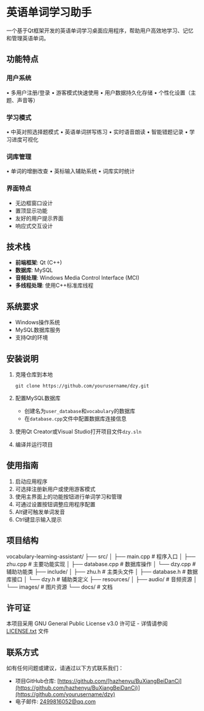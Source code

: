 # 英语单词学习助手

一个基于Qt框架开发的英语单词学习桌面应用程序，帮助用户高效地学习、记忆和管理英语单词。

## 功能特点

### 用户系统

•    多用户注册/登录
•    游客模式快速使用
•    用户数据持久化存储
•    个性化设置（主题、声音等）

### 学习模式

•    中英对照选择题模式
•    英语单词拼写练习
•    实时语音朗读
•    智能错题记录
•    学习进度可视化

### 词库管理

•    单词的增删改查
•    英标输入辅助系统
•    词库实时统计

### 界面特点

- 无边框窗口设计
- 置顶显示功能
- 友好的用户提示界面
- 响应式交互设计

## 技术栈

- **前端框架**: Qt (C++)
- **数据库**: MySQL
- **音频处理**: Windows Media Control Interface (MCI)
- **多线程处理**: 使用C++标准库线程

## 系统要求

- Windows操作系统
- MySQL数据库服务
- 支持Qt的环境

## 安装说明

1. 克隆仓库到本地
   
   ```
   git clone https://github.com/yourusername/dzy.git
   ```

2. 配置MySQL数据库
   
   - 创建名为`user_database`和`vocabulary`的数据库
   - 在`database.cpp`文件中配置数据库连接信息

3. 使用Qt Creator或Visual Studio打开项目文件`dzy.sln`

4. 编译并运行项目

## 使用指南

1. 启动应用程序
2. 可选择注册新用户或使用游客模式
3. 使用主界面上的功能按钮进行单词学习和管理
4. 可通过设置按钮调整应用程序配置
5. Alt键可触发单词发音
6. Ctrl键显示输入提示

## 项目结构

vocabulary-learning-assistant/
├── src/
│   ├── main.cpp          # 程序入口
│   ├── zhu.cpp           # 主要功能实现
│   ├── database.cpp      # 数据库操作
│   └── dzy.cpp           # 辅助功能类
├── include/
│   ├── zhu.h             # 主类头文件
│   ├── database.h        # 数据库接口
│   └── dzy.h             # 辅助类定义
├── resources/
│   ├── audio/           # 音频资源
│   └── images/          # 图片资源
└── docs/                # 文档

## 许可证

本项目采用 GNU General Public License v3.0 许可证 - 详情请参阅 [LICENSE.txt](LICENSE.txt) 文件

## 联系方式

如有任何问题或建议，请通过以下方式联系我们：

- 项目GitHub仓库: [https://github.com/[hazhenyu/BuXiangBeiDanCi](https://github.com/hazhenyu/BuXiangBeiDanCi)](https://github.com/yourusername/dzy)
- 电子邮件: 2499816052@qq.com


